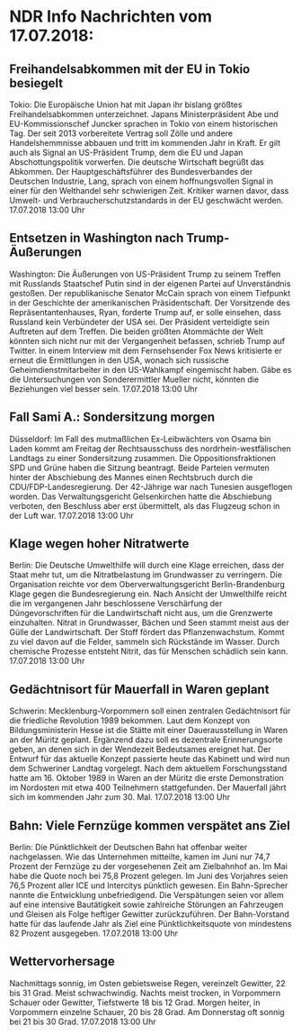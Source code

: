 # NDR Info Nachrichten vom 17.07.2018:


## Freihandelsabkommen mit der EU in Tokio besiegelt
Tokio: Die Europäische Union hat mit Japan ihr bislang größtes Freihandelsabkommen unterzeichnet. Japans Ministerpräsident Abe und EU-Kommissionschef Juncker sprachen in Tokio von einem historischen Tag. Der seit 2013 vorbereitete Vertrag soll Zölle und andere Handelshemmnisse abbauen und tritt im kommenden Jahr in Kraft. Er gilt auch als Signal an US-Präsident Trump, dem die EU und Japan Abschottungspolitik vorwerfen. Die deutsche Wirtschaft begrüßt das Abkommen. Der Hauptgeschäftsführer des Bundesverbandes der Deutschen Industrie, Lang, sprach von einem hoffnungsvollen Signal in einer für den Welthandel sehr schwierigen Zeit. Kritiker warnen davor, dass Umwelt- und Verbraucherschutzstandards in der EU geschwächt werden. 17.07.2018 13:00 Uhr 

## Entsetzen in Washington nach Trump-Äußerungen
Washington: Die Äußerungen von US-Präsident Trump zu seinem Treffen mit Russlands Staatschef Putin sind in der eigenen Partei auf Unverständnis gestoßen. Der republikanische Senator McCain sprach von einem Tiefpunkt in der Geschichte der amerikanischen Präsidentschaft. Der Vorsitzende des Repräsentantenhauses, Ryan, forderte Trump auf, er solle einsehen, dass Russland kein Verbündeter der USA sei. Der Präsident verteidigte sein Auftreten auf dem Treffen. Die beiden größten Atommächte der Welt könnten sich nicht nur mit der Vergangenheit befassen, schrieb Trump auf Twitter. In einem Interview mit dem Fernsehsender Fox News kritisierte er erneut die Ermittlungen in den USA, wonach sich russische Geheimdienstmitarbeiter in den US-Wahlkampf eingemischt haben. Gäbe es die Untersuchungen von Sonderermittler Mueller nicht, könnten die Beziehungen viel besser sein. 17.07.2018 13:00 Uhr 

## Fall Sami A.: Sondersitzung morgen
Düsseldorf: Im Fall des mutmaßlichen Ex-Leibwächters von Osama bin Laden kommt am Freitag der Rechtsausschuss des nordrhein-westfälischen Landtags zu einer Sondersitzung zusammen. Die Oppositionsfraktionen SPD und Grüne haben die Sitzung beantragt. Beide Parteien vermuten hinter der Abschiebung des Mannes einen Rechtsbruch durch die CDU/FDP-Landesregierung. Der 42-Jährige war nach Tunesien ausgeflogen worden. Das Verwaltungsgericht Gelsenkirchen hatte die Abschiebung verboten, den Beschluss aber erst übermittelt, als das Flugzeug schon in der Luft war. 17.07.2018 13:00 Uhr 

## Klage wegen hoher Nitratwerte
Berlin: Die Deutsche Umwelthilfe will durch eine Klage erreichen, dass der Staat mehr tut, um die Nitratbelastung im Grundwasser zu verringern. Die Organisation reichte vor dem Oberverwaltungsgericht Berlin-Brandenburg Klage gegen die Bundesregierung ein. Nach Ansicht der Umwelthilfe reicht die im vergangenen Jahr beschlossene Verschärfung der Düngevorschriften für die Landwirtschaft nicht aus, um die Grenzwerte einzuhalten. Nitrat in Grundwasser, Bächen und Seen stammt meist aus der Gülle der Landwirtschaft. Der Stoff fördert das Pflanzenwachstum. Kommt zu viel davon auf die Felder, sammeln sich Rückstände im Wasser. Durch chemische Prozesse entsteht Nitrit, das für Menschen schädlich sein kann. 17.07.2018 13:00 Uhr 

## Gedächtnisort für Mauerfall in Waren geplant
Schwerin: Mecklenburg-Vorpommern soll einen zentralen Gedächtnisort für die friedliche Revolution 1989 bekommen. Laut dem Konzept von Bildungsministerin Hesse ist die Stätte mit einer Dauerausstellung in Waren an der Müritz geplant. Ergänzend dazu soll es dezentrale Erinnerungsorte geben, an denen sich in der Wendezeit Bedeutsames ereignet hat. Der Entwurf für das aktuelle Konzept passierte heute das Kabinett und wird nun dem Schweriner Landtag vorgelegt. Nach dem aktuellem Forschungsstand hatte am 16. Oktober 1989 in Waren an der Müritz die erste Demonstration im Nordosten mit etwa 400 Teilnehmern stattgefunden. Der Mauerfall jährt sich im kommenden Jahr zum 30. Mal. 17.07.2018 13:00 Uhr 

## Bahn: Viele Fernzüge kommen verspätet ans Ziel
Berlin: Die Pünktlichkeit der Deutschen Bahn hat offenbar weiter nachgelassen. Wie das Unternehmen mitteilte, kamen im Juni nur 74,7 Prozent der Fernzüge zu der vorgesehenen Zeit am Zielbahnhof an. Im Mai habe die Quote noch bei 75,8 Prozent gelegen. Im Juni des Vorjahres seien 76,5 Prozent aller ICE und Intercitys pünktlich gewesen. Ein Bahn-Sprecher nannte die Entwicklung unbefriedigend. Die Verspätungen seien vor allem auf eine intensive Bautätigkeit sowie zahlreiche Störungen an Fahrzeugen und Gleisen als Folge heftiger Gewitter zurückzuführen. Der Bahn-Vorstand hatte für das laufende Jahr als Ziel eine Pünktlichkeitsquote von mindestens 82 Prozent ausgegeben. 17.07.2018 13:00 Uhr 

## Wettervorhersage
Nachmittags sonnig, im Osten gebietsweise Regen, vereinzelt Gewitter,  22 bis 31 Grad. Meist schwachwindig. Nachts meist trocken, in Vorpommern Schauer oder Gewitter, Tiefstwerte 18 bis 12 Grad. Morgen heiter, in Vorpommern einzelne Schauer, 20 bis 28 Grad. Am Donnerstag oft sonnig bei 21 bis 30 Grad. 17.07.2018 13:00 Uhr 
